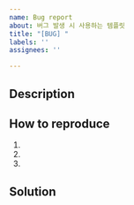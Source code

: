 ```yaml
---
name: Bug report
about: 버그 발생 시 사용하는 템플릿
title: "[BUG] "
labels: ''
assignees: ''

---
```


## Description

## How to reproduce

1.
2.
3.

## Solution

